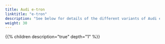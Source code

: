 ```yaml
---
title: Audi e-tron
linktitle: "e-tron"
description: "See below for details of the different variants of Audi e-tron"
weight: 30
---
```

{{% children description="true" depth="1" %}}
